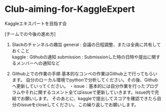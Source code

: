 # Club-aiming-for-KaggleExpert
Kaggleエキスパートを目指す会

[チームでの今後の進め方]

1. Slackのチャンネルの趣旨
   general : 会議の日程調整、または全員に共有しておくこと \
   kaggle  : Githubの通知
   submission : Submissionした時の日時や提出に関するメンバーへの通知など
   
2. Github上での作業の手順
基本的なコンペの作業はGithub上で行ってもらいます。
自分のローカル環境でpythonで分析してください。その後、Githubへ更新していってください。
・issue：基本的には自分作業を行ったプログラムやそれに関するコメント全てはissueで更新していきます。issue内で完結でお願いします。
そのあとに、kaggleで提出してスコアを確認できたら自分のissueをcloseしてください。
この繰り返しでお願いします。
